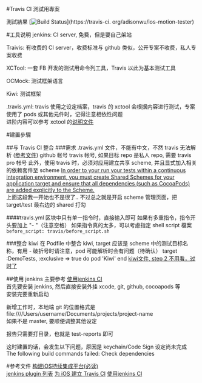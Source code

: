#Travis CI 測試用專案

測試結果
[![Build Status](https://travis-ci.org/adisonwu/ios-motion-tester.png)](https://travis-ci.
org/adisonwu/ios-motion-tester)




#工具说明
jenkins: CI server, 免费，但是要自己架站  

Traivis: 有收费的 CI server，收费标准与 github 类似，公开专案不收费，私人专案收费  

XCTool: 一套 FB 开发的测试用命令列工具，Travis 以此为基本测试工具

OCMock: 测试框架语言  

Kiwi: 测试框架  

.travis.yml: travis 使用之设定档案，travis 的 xctool 会根据内容进行测试，专案使用了 pods 或其他元件时，记得注意相依性问题  
进阶内容可以参考 xctool 的[说明文件](http://docs.travis-ci.com/user/languages/objective-c/)


#建置步驟

##与 Travis CI 整合
###需求
	.travis.yml 文件，不能有中文，不然 travis 无法解析 ([参考文件](http://docs.travis-ci.com/user/languages/objective-c/))
	github 帐号
	travis 帐号, 如果目标 repo 是私人 repo, 需要 travis pro 帐号
此外，使用 travis 时，必须对应用建立共享 scheme, 并且显式加入相关的依赖套件至 scheme
[In order to your run your tests within a continuous integration environment, you must create Shared Schemes for your application target and ensure that all dependencies (such as CocoaPods) are added explicitly to the Scheme.](http://stackoverflow.com/questions/19607894/how-to-get-travis-ci-to-build-and-test-xcode-projects-hosted-on-github)  
上面这段我一开始也不是很了..
不过总之就是开启 scheme 管理页面，把 target/test 最右边的  shared 打勾

####travis.yml 
区块中只有单一指令时，直接输入即可
如果有多重指令，指令开头要加上 "- "（注意空格）
如果指令真的太多，可以考慮指定 shell script 檔案  
```before_script: travis/before_script.sh``` 


	
###整合 kiwi
在 Podfile 中整合 kiwi, target 应该是 scheme 中的测试目标名称，有用 - 破折号时请注意，pod 可能解析时会有问题（待确认）
target :DemoTests, :exclusive => true do
  pod 'Kiwi'
end
[kiwi文件, step 2 不用看，过时了](https://github.com/kiwi-bdd/Kiwi/wiki/Getting-Started-with-Kiwi-2.0)
	

##使用 jenkins
主要参考 [使用jenkins CI](http://www.uml.org.cn/jchgj/201311111.asp)  
首先要安装 jenkins, 然后直接安装外挂 xcode, git, github, cocoapods 等  
安装完要重新启动  

新增工作时，本地端 git 的位置格式是 file:////Users/username/Documents/projects/project-name  
如果不是 master, 要顺便调整其他设定

报告只需要打目录，也就是 test-reports 即可

这时建置的话，会发生以下问题，原因是 keychain/Code Sign 设定尚未完成
The following build commands failed:
	Check dependencies




#参考文件
[构建iOS持续集成平台(必读)](http://www.uml.org.cn/jchgj/201311111.asp)  
[jenkins plugin 列表](https://wiki.jenkins-ci.org/display/JENKINS/Plugins)
[为 iOS 建立 Travis CI](http://objccn.io/issue-6-5/)
[使用jenkins CI](http://www.uml.org.cn/jchgj/201311111.asp)